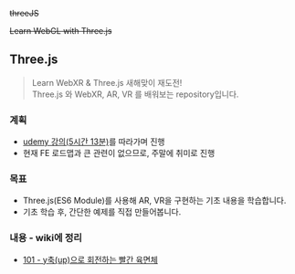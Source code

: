 ~~threeJS~~

~~Learn WebGL with Three.js~~

## Three.js

> Learn WebXR & Three.js 새해맞이 재도전!  
> Three.js 와 WebXR, AR, VR 를 배워보는 repository입니다.

### 계획

- [udemy 강의(5시간 13분)](https://www.udemy.com/course/learn-webxr/)를 따라가며 진행
- 현재 FE 로드맵과 큰 관련이 없으므로, 주말에 취미로 진행

### 목표

- Three.js(ES6 Module)를 사용해 AR, VR을 구현하는 기초 내용을 학습합니다.
- 기초 학습 후, 간단한 예제를 직접 만들어봅니다.

### 내용 - wiki에 정리

- [101 - y축(up)으로 회전하는 빨간 육면체](https://github.com/dusunax/threeJS/wiki/101--y%EC%B6%95(up)%EC%9C%BC%EB%A1%9C-%ED%9A%8C%EC%A0%84%ED%95%98%EB%8A%94-%EB%B9%A8%EA%B0%84-%EC%9C%A1%EB%A9%B4%EC%B2%B4)
